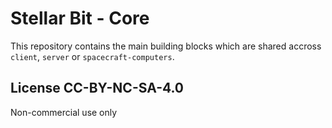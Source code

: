 # Stellar Bit - Core

This repository contains the main building blocks which are shared accross `client`, `server` or `spacecraft-computers`.

## License CC-BY-NC-SA-4.0
Non-commercial use only
